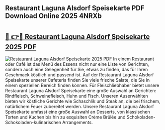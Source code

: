 ## Restaurant Laguna Alsdorf Speisekarte PDF Download Online 2025 4NRXb

# <h2><a href="http://gc703u.nevu.top/?p=Restaurant+Laguna+Alsdorf+Speisekarte">🔗 👉🔴 Restaurant Laguna Alsdorf Speisekarte 2025 PDF</a></h2>

[![Restaurant Laguna Alsdorf Speisekarte 2025 PDF](https://i.imgur.com/dBaPXMq.png)](http://gc703u.nevu.top/?p=Restaurant+Laguna+Alsdorf+Speisekarte)
In einem Restaurant oder Café ist das Menü des Essens nicht nur eine Liste von Gerichten, sondern auch eine Gelegenheit für Sie, etwas zu finden, das für Ihren Geschmack köstlich und passend ist. Auf der Restaurant Laguna Alsdorf Speisekarte unserer Cafeteria finden Sie viele frische Salate, die Sie in einem speziellen Bereich finden können. Für Fleischliebhaber bietet unsere Restaurant Laguna Alsdorf Speisekarte eine große Auswahl an Gerichten: Rindfleisch, Schweinefleisch, Huhn und Fisch. Unseren Auserwählten bieten wir köstliche Gerichte wie Schaschlik und Steak an, die bei frischem, natürlichem Feuer zubereitet werden. Unsere Restaurant Laguna Alsdorf Speisekarte umfasst eine große Auswahl an Desserts, von klassischen Torten und Kuchen bis hin zu exquisiten Crème Brûlée und Schokoladen-Schokoladen-kulinarischen Arrangements.
